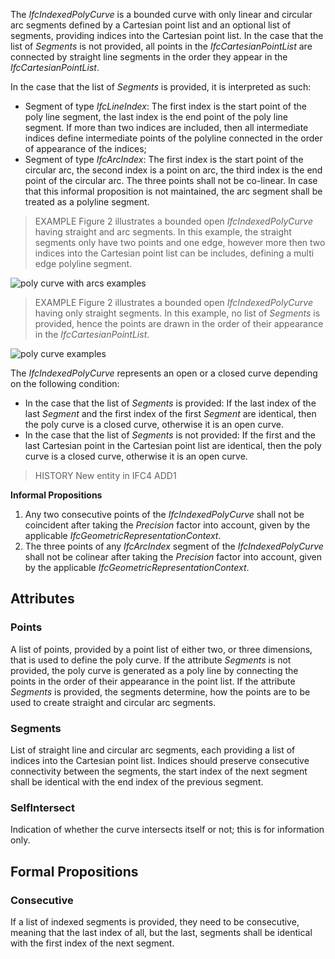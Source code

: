 The _IfcIndexedPolyCurve_ is a bounded curve with only linear and circular arc segments defined by a Cartesian point list and an optional list of segments, providing indices into the Cartesian point list. In the case that the list of _Segments_ is not provided, all points in the _IfcCartesianPointList_ are connected by straight line segments in the order they appear in the _IfcCartesianPointList_.

<!-- end of short definition -->


In the case that the list of _Segments_ is provided, it is interpreted as such:

* Segment of type _IfcLineIndex_: The first index is the start point of the poly line segment, the last index is the end point of the poly line segment. If more than two indices are included, then all intermediate indices define intermediate points of the polyline connected in the order of appearance of the indices;
* Segment of type _IfcArcIndex_: The first index is the start point of the circular arc, the second index is a point on arc, the third index is the end point of the circular arc. The three points shall not be co-linear. In case that this informal proposition is not maintained, the arc segment shall be treated as a polyline segment.

> EXAMPLE Figure 2 illustrates a bounded open _IfcIndexedPolyCurve_ having straight and arc segments. In this example, the straight segments only have two points and one edge, however more then two indices into the Cartesian point list can be includes, defining a multi edge polyline segment.

![poly curve with arcs examples](../../../../figures/ifcindexedpolycurve-fig1.png "Figure 2 — Bounded open _IfcIndexedPolyCurve_ with straight and arc segments")

> EXAMPLE Figure 2 illustrates a bounded open _IfcIndexedPolyCurve_ having only straight segments. In this example, no list of _Segments_ is provided, hence the points are drawn in the order of their appearance in the _IfcCartesianPointList_.

![poly curve examples](../../../../figures/ifcindexedpolycurve-fig2.png "Figure 2 — Bounded open _IfcIndexedPolyCurve_ with only straight segments")

The _IfcIndexedPolyCurve_ represents an open or a closed curve depending on the following condition:

* In the case that the list of _Segments_ is provided: If the last index of the last _Segment_ and the first index of the first _Segment_ are identical, then the poly curve is a closed curve, otherwise it is an open curve.
* In the case that the list of _Segments_ is not provided: If the first and the last Cartesian point in the Cartesian point list are identical, then the poly curve is a closed curve, otherwise it is an open curve.

> HISTORY New entity in IFC4 ADD1

**Informal Propositions**

1. Any two consecutive points of the _IfcIndexedPolyCurve_ shall not be coincident after taking the _Precision_ factor into account, given by the applicable _IfcGeometricRepresentationContext_.
2. The three points of any _IfcArcIndex_ segment of the _IfcIndexedPolyCurve_ shall not be colinear after taking the _Precision_ factor into account, given by the applicable _IfcGeometricRepresentationContext_.

## Attributes

### Points
A list of points, provided by a point list of either two, or three dimensions, that is used to define the poly curve. If the attribute _Segments_ is not provided, the poly curve is generated as a poly line by connecting the points in the order of their appearance in the point list. If the attribute _Segments_ is provided, the segments determine, how the points are to be used to create straight and circular arc segments.

### Segments
List of straight line and circular arc segments, each providing a list of indices into the Cartesian point list. Indices should preserve consecutive connectivity between the segments, the start index of the next segment shall be identical with the end index of the previous segment.

### SelfIntersect
Indication of whether the curve intersects itself or not; this is for information only.

## Formal Propositions

### Consecutive
If a list of indexed segments is provided, they need to be consecutive, meaning that the last index of all, but the last, segments shall be identical with the first index of the next segment.
